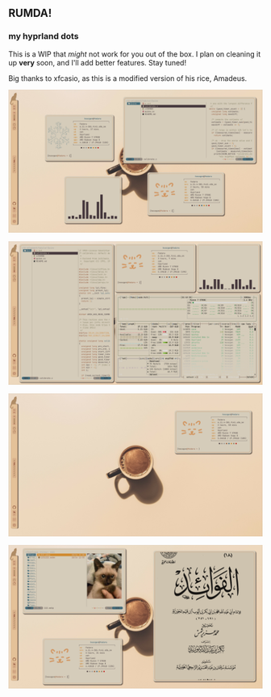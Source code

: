 ## RUMDA!
### my hyprland dots
This is a WIP that *might* not work for you out of the box. I plan on cleaning it up **very** soon, and I'll add better features. Stay tuned!


Big thanks to xfcasio, as this is a modified version of his rice, Amadeus.

![1](1.png)


![2](2.png)


![3](3.png)


![4](4.png)


